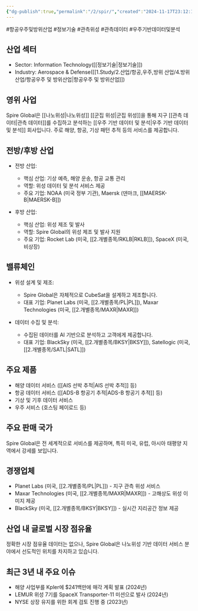 ```yaml
---
{"dg-publish":true,"permalink":"/2/spir/","created":"2024-11-17T23:12:19.346+09:00","updated":"2025-07-29T21:37:05.213+09:00"}
---
```


#항공우주및방위산업 #정보기술 #관측위성 #관측데이터 #우주기반데이터및분석

## 산업 섹터

- Sector: Information Technology([[정보기술\|정보기술]])
- Industry: Aerospace & Defense([[1.Study/2.산업/항공,우주,방위 산업/4.방위산업/항공우주 및 방위산업\|항공우주 및 방위산업]])

## 영위 사업

Spire Global은 [[나노위성\|나노위성]] [[군집 위성\|군집 위성]]을 통해 지구 [[관측 데이터\|관측 데이터]]를 수집하고 분석하는 [[우주 기반 데이터 및 분석\|우주 기반 데이터 및 분석]] 회사입니다. 주로 해양, 항공, 기상 패턴 추적 등의 서비스를 제공합니다.


## 전방/후방 산업

- 전방 산업:
    
    - 핵심 산업: 기상 예측, 해양 운송, 항공 교통 관리
    - 역할: 위성 데이터 및 분석 서비스 제공
    - 주요 기업: NOAA (미국 정부 기관), Maersk (덴마크, [[MAERSK-B\|MAERSK-B]])
    
- 후방 산업:
    
    - 핵심 산업: 위성 제조 및 발사
    - 역할: Spire Global의 위성 제조 및 발사 지원
    - 주요 기업: Rocket Lab (미국, [[2.개별종목/RKLB\|RKLB]]), SpaceX (미국, 비상장)
    

## 밸류체인

- 위성 설계 및 제조:
    
    - Spire Global은 자체적으로 CubeSat을 설계하고 제조합니다.
    - 대표 기업: Planet Labs (미국, [[2.개별종목/PL\|PL]]), Maxar Technologies (미국, [[2.개별종목/MAXR\|MAXR]])
    
- 데이터 수집 및 분석:
    
    - 수집된 데이터를 AI 기반으로 분석하고 고객에게 제공합니다.
    - 대표 기업: BlackSky (미국, [[2.개별종목/BKSY\|BKSY]]), Satellogic (미국, [[2.개별종목/SATL\|SATL]])
    

## 주요 제품

- 해양 데이터 서비스 ([[AIS 선박 추적\|AIS 선박 추적]] 등)
- 항공 데이터 서비스 ([[ADS-B 항공기 추적\|ADS-B 항공기 추적]] 등)
- 기상 및 기후 데이터 서비스
- 우주 서비스 (호스팅 페이로드 등)

## 주요 판매 국가

Spire Global은 전 세계적으로 서비스를 제공하며, 특히 미국, 유럽, 아시아 태평양 지역에서 강세를 보입니다.

## 경쟁업체

- Planet Labs (미국, [[2.개별종목/PL\|PL]]) - 지구 관측 위성 서비스
- Maxar Technologies (미국, [[2.개별종목/MAXR\|MAXR]]) - 고해상도 위성 이미지 제공
- BlackSky (미국, [[2.개별종목/BKSY\|BKSY]]) - 실시간 지리공간 정보 제공

## 산업 내 글로벌 시장 점유율

정확한 시장 점유율 데이터는 없으나, Spire Global은 나노위성 기반 데이터 서비스 분야에서 선도적인 위치를 차지하고 있습니다.

## 최근 3년 내 주요 이슈

- 해양 사업부를 Kpler에 $241백만에 매각 계획 발표 (2024년)
- LEMUR 위성 7기를 SpaceX Transporter-11 미션으로 발사 (2024년)
- NYSE 상장 유지를 위한 회계 검토 진행 중 (2023년)